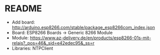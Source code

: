 # README

* Add board: http://arduino.esp8266.com/stable/package_esp8266com_index.json
* Board: ESP8266 Boards -> Generic 8266 Module
* Module: https://www.az-delivery.de/en/products/esp8266-01s-mit-relais?_pos=46&_sid=e42edec95&_ss=r
* Libraries: NTPClient
